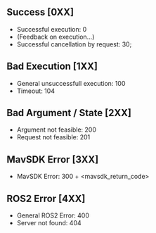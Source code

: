 
## Success [0XX]

- Successful execution: 0
- (Feedback on execution...)
- Successful cancellation by request: 30;

## Bad Execution [1XX]

- General unsuccessfull execution: 100
- Timeout: 104


## Bad Argument / State [2XX]

- Argument not feasible: 200
- Request not feasible: 201

## MavSDK Error [3XX]

- MavSDK Error: 300 + <mavsdk_return_code>

## ROS2 Error [4XX]

- General ROS2 Error: 400
- Server not found: 404